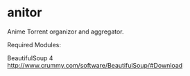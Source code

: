 anitor
======

Anime Torrent organizor and aggregator. 

Required Modules:

BeautifulSoup 4
http://www.crummy.com/software/BeautifulSoup/#Download

